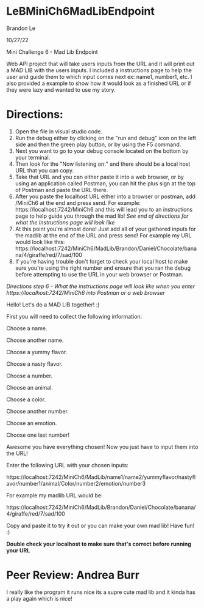 # LeBMiniCh6MadLibEndpoint
Brandon Le

10/27/22

Mini Challenge 6 - Mad Lib Endpoint

Web API project that will take users inputs from the URL and it will print out a MAD LIB with the users inputs. I included a instructions page to help the user and guide them to which input comes next ex: name1, number1, etc. I also provided a example to show how it would look as a finished URL or if they were lazy and wanted to use my story.

# Directions:
1. Open the file in visual studio code.
2. Run the debug either by clicking on the "run and debug" icon on the left side and then the green play button, or by using the F5 command.
3. Next you want to go to your debug console located on the bottom by your terminal.
4. Then look for the "Now listening on:" and there should be a local host URL that you can copy.
5. Take that URL and you can either paste it into a web browser, or by using an application called Postman, you can hit the plus sign at the top of Postman and paste the URL there.
6. After you paste the localhost URL either into a browser or postman, add /MiniCh6 at the end and press send. For example: https://localhost:7242/MiniCh6 and this will lead you to an instructions page to help guide you through the mad lib! *See end of directions for what the Instructions page will look like*
7. At this point you're almost done! Just add all of your gathered inputs for the madlib at the end of the URL and press send! For example my URL would look like this: https://localhost:7242/MiniCh6/MadLib/Brandon/Daniel/Chocolate/banana/4/giraffe/red/7/sad/100
8. If you're having trouble don't forget to check your local host to make sure you're using the right number and ensure that you ran the debug before attempting to use the URL in your web browser or Postman.

*Directions step 6 - What the instructions page will look like when you enter https://localhost:7242/MiniCh6 into Postman or a web browser*

Hello! Let's do a MAD LIB together! :) 

First you will need to collect the following information: 

 Choose a name. 
 
 Choose another name. 
 
 Choose a yummy flavor. 
 
 Choose a nasty flavor. 
 
 Choose a number. 
 
 Choose an animal. 
 
 Choose a color. 
 
 Choose another number. 
 
 Choose an emotion. 
 
 Choose one last number!
 

 Awesome you have everything chosen! Now you just have to input them into the URL!
 
 Enter the following URL with your chosen inputs:
 
 https://localhost:7242/MiniCh6/MadLib/name1/name2/yummyflavor/nastyflavor/number1/animal/Color/number2/emotion/number3 
 
 For example my madlib URL would be:
 
 https://localhost:7242/MiniCh6/MadLib/Brandon/Daniel/Chocolate/banana/4/giraffe/red/7/sad/100
 
 Copy and paste it to try it out or you can make your own mad lib! Have fun! :)

 **Double check your localhost to make sure that's correct before running your URL**



# Peer Review: Andrea Burr 
I really like the program it runs nice its a supre cute mad lib and it kinda has a play again which is nice!

